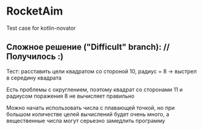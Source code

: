 # RocketAim
Test case for kotlin-novator

## Сложное решение ("Difficult" branch): //Получилось :)
Тест: расставить цели квадратом со стороной 10, радиус = 8 -> выстрел в середину квадрата

Есть проблемы с округлением, поэтому квадрат со сторонами 11 и радиусом поражения 8 не вычисляет правильно

Можно начать использовать числа с плавающей точкой, но при большом количестве целей вычислений будет очень много, а вещественные числа могут серьезно замедлить программу
